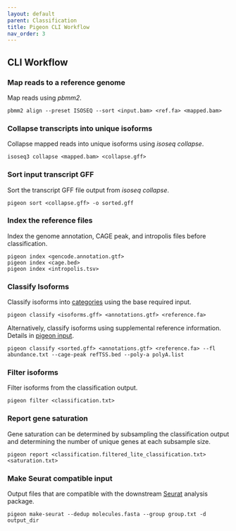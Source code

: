 ```yaml
---
layout: default
parent: Classification
title: Pigeon CLI Workflow
nav_order: 3
---
```


## CLI Workflow

### Map reads to a reference genome

Map reads using _pbmm2_.

```
pbmm2 align --preset ISOSEQ --sort <input.bam> <ref.fa> <mapped.bam>
```

### Collapse transcripts into unique isoforms

Collapse mapped reads into unique isoforms using _isoseq collapse_.

```
isoseq3 collapse <mapped.bam> <collapse.gff>
```

### Sort input transcript GFF

Sort the transcript GFF file output from _isoseq collapse_.

```
pigeon sort <collapse.gff> -o sorted.gff
```

### Index the reference files

Index the genome annotation, CAGE peak, and intropolis files before classification.

```
pigeon index <gencode.annotation.gtf>
pigeon index <cage.bed>
pigeon index <intropolis.tsv>
```

### Classify Isoforms

Classify isoforms into [categories](/categories) using the base required input.

```
pigeon classify <isoforms.gff> <annotations.gtf> <reference.fa>
```

Alternatively, classify isoforms using supplemental reference information. Details in [pigeon input](/pigeon-input).

```
pigeon classify <sorted.gff> <annotations.gtf> <reference.fa> --fl abundance.txt --cage-peak refTSS.bed --poly-a polyA.list
```

### Filter isoforms

Filter isoforms from the classification output.

```
pigeon filter <classification.txt>
```

### Report gene saturation

Gene saturation can be determined by subsampling the classification output and determining the number of unique genes at each subsample size.

```
pigeon report <classification.filtered_lite_classification.txt> <saturation.txt>
```

### Make Seurat compatible input

Output files that are compatible with the downstream [Seurat](https://satijalab.org/seurat/) analysis package.

```
pigeon make-seurat --dedup molecules.fasta --group group.txt -d output_dir
```


